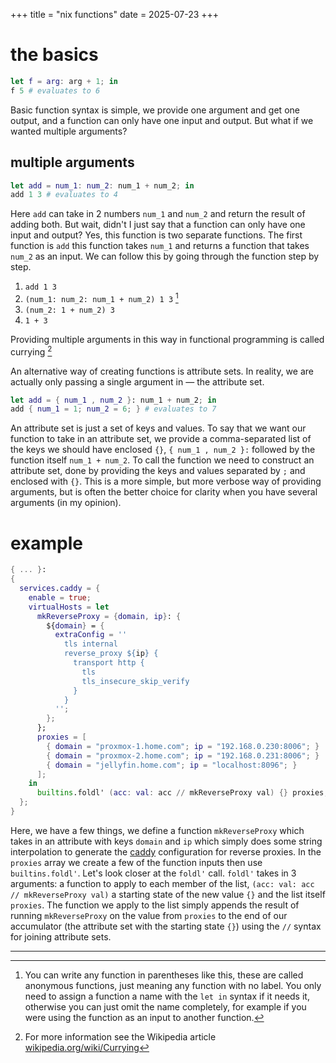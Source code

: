 +++
title = "nix functions"
date = 2025-07-23
+++

# the basics
```nix
let f = arg: arg + 1; in
f 5 # evaluates to 6
```

Basic function syntax is simple, we provide one argument and get one output, and a function can only have one input and output. But what if we wanted multiple arguments?

## multiple arguments

```nix
let add = num_1: num_2: num_1 + num_2; in
add 1 3 # evaluates to 4
```

Here `add` can take in 2 numbers `num_1` and `num_2` and return the result of adding both. But wait, didn't I just say that a function can only have one input and output? Yes, this function is two separate functions. The first function is `add` this function takes `num_1` and returns a function that takes `num_2` as an input. We can follow this by going through the function step by step.

1. `add 1 3`
2. `(num_1: num_2: num_1 + num_2) 1 3` [^anon_functions]
3. `(num_2: 1 + num_2) 3`
4. `1 + 3`

[^anon_functions]: You can write any function in parentheses like this, these are called anonymous functions, just meaning any function with no label. You only need to assign a function a name with the `let in` syntax if it needs it, otherwise you can just omit the name completely, for example if you were using the function as an input to another function.

Providing multiple arguments in this way in functional programming is called currying [^currying_wiki]

[^currying_wiki]: For more information see the Wikipedia article [wikipedia.org/wiki/Currying](<https://wikipedia.org/wiki/Currying>)

An alternative way of creating functions is attribute sets. In reality, we are actually only passing a single argument in — the attribute set.

```nix
let add = { num_1 , num_2 }: num_1 + num_2; in
add { num_1 = 1; num_2 = 6; } # evaluates to 7
```

An attribute set is just a set of keys and values. To say that we want our function to take in an attribute set, we provide a comma-separated list of the keys we should have enclosed `{}`, `{ num_1 , num_2 }:` followed by the function itself `num_1 + num_2`. To call the function we need to construct an attribute set, done by providing the keys and values separated by `;` and enclosed with `{}`. This is a more simple, but more verbose way of providing arguments, but is often the better choice for clarity when you have several arguments (in my opinion).

# example
```nix
{ ... }:
{
  services.caddy = {
    enable = true;
    virtualHosts = let
      mkReverseProxy = {domain, ip}: {
        ${domain} = {
          extraConfig = ''
            tls internal
            reverse_proxy ${ip} {
              transport http {
                tls
                tls_insecure_skip_verify
              }
            }
          '';
        };
      };
      proxies = [
        { domain = "proxmox-1.home.com"; ip = "192.168.0.230:8006"; }
        { domain = "proxmox-2.home.com"; ip = "192.168.0.231:8006"; }
        { domain = "jellyfin.home.com"; ip = "localhost:8096"; }
      ];
    in
      builtins.foldl' (acc: val: acc // mkReverseProxy val) {} proxies;
  };
}
```

Here, we have a few things, we define a function `mkReverseProxy` which takes in an attribute with keys `domain` and `ip` which simply does some string interpolation to generate the [caddy](<https://caddyserver.com/>) configuration for reverse proxies. In the `proxies` array we create a few of the function inputs then use `builtins.foldl'`. Let's look closer at the `foldl'` call. `foldl'` takes in 3 arguments: a function to apply to each member of the list, `(acc: val: acc // mkReverseProxy val)` a starting state of the new value `{}` and the list itself `proxies`. The function we apply to the list simply appends the result of running `mkReverseProxy` on the value from `proxies` to the end of our accumulator (the attribute set with the starting state `{}`) using the `//` syntax for joining attribute sets.

---
